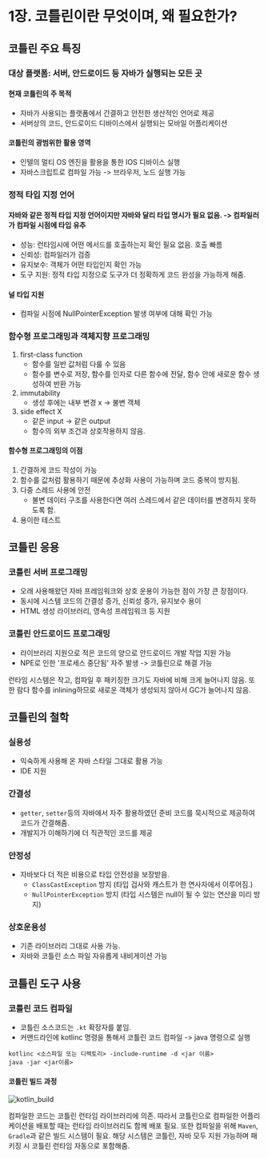# 1장. 코틀린이란 무엇이며, 왜 필요한가?

## 코틀린 주요 특징
### 대상 플랫폼: 서버, 안드로이드 등 자바가 실행되는 모든 곳
#### 현재 코틀린의 주 목적
- 자바가 사용되는 플랫폼에서 간결하고 안전한 생산적인 언어로 제공
- 서버상의 코드, 안드로이드 디바이스에서 실행되는 모바일 어플리케이션
#### 코틀린의 광범위한 활용 영역
- 인텔의 멀티 OS 엔진을 활용을 통한 IOS 디바이스 실행
- 자바스크립트로 컴파일 가능 -> 브라우저, 노드 실행 가능


### 정적 타입 지정 언어
#### 자바와 같은 정적 타입 지정 언어이지만 자바와 달리 타입 명시가 필요 없음. -> 컴파일러가 컴파일 시점에 타입 유추
- 성능: 런타임시에 어떤 메서드를 호출하는지 확인 필요 없음. 호출 빠름
- 신뢰성: 컴파일러가 검증
- 유지보수: 객체가 어떤 타입인지 확인 가능
- 도구 지원: 정적 타입 지정으로 도구가 더 정확하게 코드 완성을 가능하게 해줌.

#### 널 타입 지원
 - 컴파일 시점에 NullPointerException 발생 여부에 대해 확인 가능

### 함수형 프로그래밍과 객체지향 프로그래밍
1. first-class function
    - 함수를 일반 값처럼 다룰 수 있음
    - 함수를 변수로 저장, 함수를 인자로 다른 함수에 전달, 함수 안에 새로운 함수 생성하여 반환 가능
2. immutability
    - 생성 후에는 내부 변경 x ->  불변 객체
3. side effect X
    - 같은 input -> 같은 output
    - 함수의 외부 조건과 상호작용하지 않음.

#### 함수형 프로그래밍의 이점
1. 간결하게 코드 작성이 가능
2. 함수를 값처럼 활용하기 때문에 추상화 사용이 가능하며 코드 중복이 방지됨.
3. 다중 스레드 사용에 안전
    -  불변 데이터 구조를 사용한다면 여러 스레드에서 같은 데이터를 변경하지 못하도록 함.
4. 용이한 테스트

## 코틀린 응용
### 코틀린 서버 프로그래밍
- 오래 사용해왔던 자바 프레임워크와 상호 운용이 가능한 점이 가장 큰 장점이다.
- 동시에 시스템 코드의 간결성 증가, 신뢰성 증가, 유지보수 용이
- HTML 생성 라이브러리, 영속성 프레임워크 등 지원
### 코틀린 안드로이드 프로그래밍
- 라이브러리 지원으로 적은 코드의 양으로 안드로이드 개발 작업 지원 가능
- NPE로 인한 '프로세스 중단됨' 자주 발생 -> 코틀린으로 해결 가능

런타임 시스템은 작고, 컴파일 후 패키징한 크기도 자바에 비해 크게 늘어나지 않음. 또한 람다 함수를 inlining하므로 새로운 객체가 생성되지 않아서 GC가 늘어나지 않음.

## 코틀린의 철학
### 실용성
- 익숙하게 사용해 온 자바 스타일 그대로 활용 가능
- IDE 지원
### 간결성
- `getter`, `setter`등의 자바에서 자주 활용하였던 준비 코드를 묵시적으로 제공하여 코드가 간결해줌.
- 개발지가 이해하기에 더 직관적인 코드를 제공
### 안정성
- 자바보다 더 적은 비용으로 타입 안전성을 보장받음. 
    - `ClassCastException` 방지 (타입 겁사와 캐스트가 한 연사자에서 이루어짐.)
    - `NullPointerException` 방지 (타입 시스템은 null이 될 수 있는 연산을 미리 방지)

### 상호운용성
- 기존 라이브러리 그대로 사용 가능.
- 자바와 코틀린 소스 파일 자유롭게 내비게이션 가능

## 코틀린 도구 사용
### 코틀린 코드 컴파일
- 코틀린 소스코드는 `.kt` 확장자를 붙임.
- 커맨드라인에 kotlinc 명령을 통해서 코틀린 코드 컴파일 -> java 명령으로 실행

```
kotlinc <소스파일 또는 디렉토리> -include-runtime -d <jar 이름>
java -jar <jar이름>
```

#### 코틀린 빌드 과정
![kotlin_build](https://github.com/uplus-study/kotlin-study/assets/68267278/ffdf9cc4-c0b3-45ca-afe8-1e942b5c4fad)

컴파일한 코드는 코틀린 런타임 라이브러리에 의존. 따라서 코틀린으로 컴파일한 어플리케이션을 배포할 때는 런타임 라이브러리도 함께 배포 필요.
또한 컴파일을 위해 `Maven`, `Gradle`과 같은 빌드 시스템이 필요. 해당 시스템은 코틀린, 자바 모두 지원 가능하며 패키징 시 코틀린 런타임 자동으로 포함해줌.
